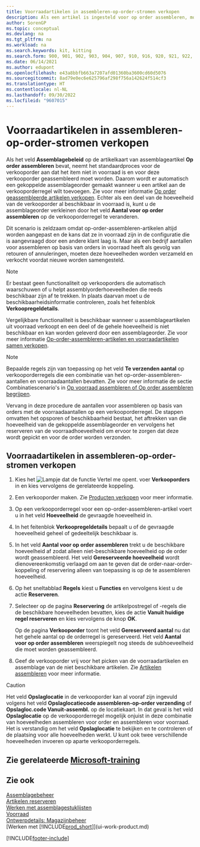 ```yaml
---
title: Voorraadartikelen in assembleren-op-order-stromen verkopen
description: Als een artikel is ingesteld voor op order assembleren, moet het artikel worden geassembleerd voor verkooporders en wordt er automatisch een gekoppelde assemblageorder aangemaakt.
author: SorenGP
ms.topic: conceptual
ms.devlang: na
ms.tgt_pltfrm: na
ms.workload: na
ms.search.keywords: kit, kitting
ms.search.form: 900, 901, 902, 903, 904, 907, 910, 916, 920, 921, 922, 923, 940, 941, 942, 930, 931, 932, 914, 915, 905
ms.date: 06/14/2021
ms.author: edupont
ms.openlocfilehash: e43a8bbfb663a7207afd01360ba3600cd60d5076
ms.sourcegitcommit: 8ad79e0ec6e625796af298f756a142624f514cf3
ms.translationtype: HT
ms.contentlocale: nl-NL
ms.lasthandoff: 09/30/2022
ms.locfileid: "9607015"
---
```

# <a name="selling-inventory-items-in-assemble-to-order-flows"></a>Voorraadartikelen in assembleren-op-order-stromen verkopen

Als het veld **Assemblagebeleid** op de artikelkaart van assemblageartikel **Op order assembleren** bevat, neemt het standaardproces voor de verkooporder aan dat het item niet in voorraad is en voor deze verkooporder geassembleerd moet worden. Daarom wordt er automatisch een gekoppelde assemblageorder gemaakt wanneer u een artikel aan de verkooporderregel wilt toevoegen. Zie voor meer informatie [Op order geassembleerde artikelen verkopen](assembly-how-to-sell-items-assembled-to-order.md). Echter als een deel van de hoeveelheid van de verkooporder al beschikbaar in voorraad is, kunt u de assemblageorder verkleinen door het veld **Aantal voor op order assembleren** op de verkooporderregel te veranderen.  

Dit scenario is zeldzaam omdat op-order-assembleren-artikelen altijd worden aangepast en de kans dat ze in voorraad zijn in de configuratie die is aangevraagd door een andere klant laag is. Maar als een bedrijf aantallen voor assembleren op basis van orders in voorraad heeft als gevolg van retouren of annuleringen, moeten deze hoeveelheden worden verzameld en verkocht voordat nieuwe worden samengesteld.  

> [!NOTE]  
>  Er bestaat geen functionaliteit op verkooporders die automatisch waarschuwen of u helpt assemblyorderhoeveelheden die reeds beschikbaar zijn af te trekken. In plaats daarvan moet u de beschikbaarheidsinformatie controleren, zoals het feitenblok **Verkoopregeldetails**.  

Vergelijkbare functionaliteit is beschikbaar wanneer u assemblageartikelen uit voorraad verkoopt en een deel of de gehele hoeveelheid is niet beschikbaar en kan worden geleverd door een assemblageorder. Zie voor meer informatie [Op-order-assembleren-artikelen en voorraadartikelen samen verkopen](assembly-how-to-sell-assemble-to-order-items-and-inventory-items-together.md).  

> [!NOTE]  
>  Bepaalde regels zijn van toepassing op het veld **Te verzenden aantal** op verkooporderregels die een combinatie van het op-order-assembleren-aantallen en voorraadaantallen bevatten. Zie voor meer informatie de sectie Combinatiescenario's in [Op voorraad assembleren of Op order assembleren begrijpen](assembly-assemble-to-order-or-assemble-to-stock.md).  

Vervang in deze procedure de aantallen voor assembleren op basis van orders met de voorraadaantallen op een verkooporderregel. De stappen omvatten het opsporen of beschikbaarheid bestaat, het aftrekken van die hoeveelheid van de gekoppelde assemblageorder en vervolgens het reserveren van de voorraadhoeveelheid om ervoor te zorgen dat deze wordt gepickt en voor de order worden verzonden.  

## <a name="to-sell-inventory-items-in-assemble-to-order-flows"></a>Voorraadartikelen in assembleren-op-order-stromen verkopen

1.  Kies het ![Lampje dat de functie Vertel me opent.](media/ui-search/search_small.png "Vertel me wat u wilt doen") voer **Verkooporders** in en kies vervolgens de gerelateerde koppeling.  
2.  Een verkooporder maken. Zie [Producten verkopen](sales-how-sell-products.md) voor meer informatie.  
3.  Op een verkooporderregel voor een op-order-assembleren-artikel voert u in het veld **Hoeveelheid** de gevraagde hoeveelheid in.  
4.  In het feitenblok **Verkoopregeldetails** bepaalt u of de gevraagde hoeveelheid geheel of gedeeltelijk beschikbaar is.  
5.  In het veld **Aantal voor op order assembleren** trekt u de beschikbare hoeveelheid af zodat alleen niet-beschikbare hoeveelheid op de order wordt geassembleerd. Het veld **Gereserveerde hoeveelheid** wordt dienovereenkomstig verlaagd om aan te geven dat de order-naar-order-koppeling of reservering alleen van toepassing is op de te assembleren hoeveelheid.  
6.  Op het sneltabblad **Regels** kiest u **Functies** en vervolgens kiest u de actie **Reserveren**.  
7.  Selecteer op de pagina **Reservering** de artikelpostregel of -regels die de beschikbare hoeveelheden bevatten, kies de actie **Vanuit huidige regel reserveren** en kies vervolgens de knop **OK**.  

    Op de pagina **Verkooporder** toont het veld **Gereserveerd aantal** nu dat het gehele aantal op de orderregel is gereserveerd. Het veld **Aantal voor op order assembleren** weerspiegelt nog steeds de subhoeveelheid die moet worden geassembleerd.  

8.  Geef de verkooporder vrij voor het picken van de voorraadartikelen en assemblage van de niet beschikbare artikelen. Zie [Artikelen assembleren](assembly-how-to-assemble-items.md) voor meer informatie.  

> [!CAUTION]  
>  Het veld **Opslaglocatie** in de verkooporder kan al vooraf zijn ingevuld volgens het veld **Opslaglocatiecode assembleren-op-order verzending** of **Opslagloc.code Vanuit-assembl.** op de locatiekaart. In dat geval is het veld **Opslaglocatie** op de verkooporderregel mogelijk onjuist in deze combinatie van hoeveelheden assembleren voor order en assembleren voor voorraad. Het is verstandig om het veld **Opslaglocatie** te bekijken en te controleren of de plaatsing voor alle hoeveelheden werkt. U kunt ook twee verschillende hoeveelheden invoeren op aparte verkooporderregels.  

## <a name="see-related-microsoft-training"></a>Zie gerelateerde [Microsoft-training](/training/modules/assemble-to-order-dynamics-365-business-central/)

## <a name="see-also"></a>Zie ook

[Assemblagebeheer](assembly-assemble-items.md)  
[Artikelen reserveren](inventory-how-to-reserve-items.md)  
[Werken met assemblagestuklijsten](assembly-how-work-assembly-boms.md)  
[Voorraad](inventory-manage-inventory.md)  
[Ontwerpdetails: Magazijnbeheer](design-details-warehouse-management.md)  
[Werken met [!INCLUDE[prod_short](includes/prod_short.md)]](ui-work-product.md)


[!INCLUDE[footer-include](includes/footer-banner.md)]
